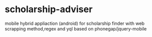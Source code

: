 # scholarship-adviser
mobile hybrid appliaction (android) for scholarship finder with web scrapping method,regex and yql based on phonegap/jquery-mobile
